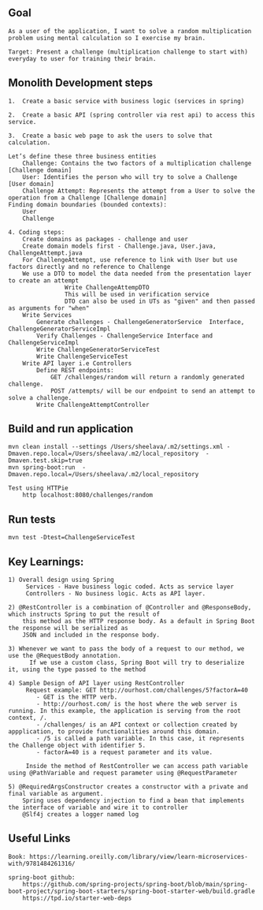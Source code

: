 ## Goal

    As a user of the application, I want to solve a random multiplication problem using mental calculation so I exercise my brain.

    Target: Present a challenge (multiplication challenge to start with) everyday to user for training their brain.
    
## Monolith Development steps

    1.	Create a basic service with business logic (services in spring)
    
    2.	Create a basic API (spring controller via rest api) to access this service.
    
    3.	Create a basic web page to ask the users to solve that calculation.
    
    Let’s define these three business entities
        Challenge: Contains the two factors of a multiplication challenge [Challenge domain]
        User: Identifies the person who will try to solve a Challenge [User domain]
        Challenge Attempt: Represents the attempt from a User to solve the operation from a Challenge [Challenge domain]
    Finding domain boundaries (bounded contexts):
        User
        Challenge
        
    4. Coding steps:
        Create domains as packages - challenge and user
        Create domain models first - Challenge.java, User.java, ChallengeAttempt.java
        For ChallengeAttempt, use reference to link with User but use factors directly and no reference to Challenge
        We use a DTO to model the data needed from the presentation layer to create an attempt
                    Write ChallengeAttempDTO
                    This will be used in verification service
                    DTO can also be used in UTs as "given" and then passed as arguments for "when"
        Write Services 
            Generate challenges - ChallengeGeneratorService  Interface, ChallengeGeneratorServiceImpl
            Verify Challenges - ChallengeService Interface and ChallengeServiceImpl
            Write ChallengeGeneratorServiceTest
            Write ChallengeServiceTest 
        Write API layer i.e Controllers
            Define REST endpoints:
                GET /challenges/random will return a randomly generated challenge.
                POST /attempts/ will be our endpoint to send an attempt to solve a challenge.
            Write ChallengeAttemptController
            
            
        
## Build and run application

    mvn clean install --settings /Users/sheelava/.m2/settings.xml -Dmaven.repo.local=/Users/sheelava/.m2/local_repository  -Dmaven.test.skip=true  
    mvn spring-boot:run  -Dmaven.repo.local=/Users/sheelava/.m2/local_repository
    
    Test using HTTPie
        http localhost:8080/challenges/random
    
## Run tests
    mvn test -Dtest=ChallengeServiceTest     
    
    
## Key Learnings:

    1) Overall design using Spring
         Services - Have business logic coded. Acts as service layer
         Controllers - No business logic. Acts as API layer.
         
    2) @RestController is a combination of @Controller and @ResponseBody, which instructs Spring to put the result of 
        this method as the HTTP response body. As a default in Spring Boot the response will be serialized as
        JSON and included in the response body.
        
    3) Whenever we want to pass the body of a request to our method, we use the @RequestBody annotation. 
          If we use a custom class, Spring Boot will try to deserialize it, using the type passed to the method
        
    4) Sample Design of API layer using RestController    
         Request example: GET http://ourhost.com/challenges/5?factorA=40
            - GET is the HTTP verb.
            - http://ourhost.com/ is the host where the web server is running. In this example, the application is serving from the root context, /.
            - /challenges/ is an API context or collection created by appplication, to provide functionalities around this domain.
            - /5 is called a path variable. In this case, it represents the Challenge object with identifier 5.
            - factorA=40 is a request parameter and its value.
               
         Inside the method of RestController we can access path variable using @PathVariable and request parameter using @RequestParameter
           
    5) @RequiredArgsConstructor creates a constructor with a private and final variable as argument.
        Spring uses dependency injection to find a bean that implements the interface of variable and wire it to controller
        @Slf4j creates a logger named log 
           
           
    
## Useful Links

    Book: https://learning.oreilly.com/library/view/learn-microservices-with/9781484261316/
    
    spring-boot github:
        https://github.com/spring-projects/spring-boot/blob/main/spring-boot-project/spring-boot-starters/spring-boot-starter-web/build.gradle
        https://tpd.io/starter-web-deps 
    